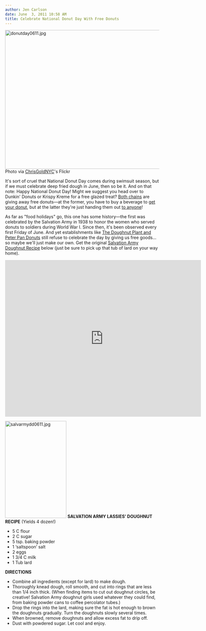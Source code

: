 ```yaml
---
author: Jen Carlson
date: June  3, 2011 10:58 AM
title: Celebrate National Donut Day With Free Donuts
---
```


<p><span class="mt-enclosure mt-enclosure-image" style="display: inline;"> <img alt="donutday0611.jpg" src="https://web.archive.org/web/20110811135740im_/http://gothamist.com/attachments/arts_jen/donutday0611.jpg" width="640" height="452" class="image-none"> </span><br>
<span class="photo_caption">Photo via <a href="https://web.archive.org/web/20110811135740/http://www.flickr.com/photos/chrisgold/4935122115/">ChrisGoldNYC</a>&apos;s Flickr</span></p>

<p>It&apos;s sort of cruel that National Donut Day comes during swimsuit season, but if we must celebrate deep fried dough in June, then so be it. And on that note: Happy National Donut Day! Might we suggest you head over to Dunkin&apos; Donuts or Krispy Kreme for a free glazed treat? <a href="https://web.archive.org/web/20110811135740/http://blogs.forbes.com/markpasetsky/2011/06/03/dunkin-donuts-vs-krispy-kreme-its-war-on-national-donut-day/">Both chains</a> are giving away free donuts&#x2014;at the former, you have to buy a beverage to <a href="https://web.archive.org/web/20110811135740/http://www.facebook.com/event.php?eid=152886148115472">get your donut</a>, but at the latter they&apos;re just handing them out <a href="https://web.archive.org/web/20110811135740/http://www.facebook.com/KrispyKreme/posts/10150279386201001">to anyone</a>!</p>

<p>As far as &quot;food holidays&quot; go, this one has some history&#x2014;the first was celebrated by the Salvation Army in 1938 to honor the women who served donuts to soldiers during World War I. Since then, it&apos;s been observed every first Friday of June. And yet establishments like <a href="https://web.archive.org/web/20110811135740/http://gothamist.com/2010/06/04/happy_national_donut_day_get_free_d.php">The Doughnut Plant and Peter Pan Donuts</a> still refuse to celebrate the day by giving us free goods... so maybe we&apos;ll just make our own. Get the original <a href="https://web.archive.org/web/20110811135740/http://blog.salvationarmyusa.org/?p=6672">Salvation Army Doughnut Recipe</a> below (just be sure to pick up that tub of lard on your way home).</p>

<p><iframe width="640" height="510" src="https://web.archive.org/web/20110811135740if_/http://www.youtube.com/embed/4PoVMwjI2jY" frameborder="0" allowfullscreen></iframe></p>

<p><span class="mt-enclosure mt-enclosure-image" style="display: inline;"> <img alt="salvarmydd0611.jpg" src="https://web.archive.org/web/20110811135740im_/http://gothamist.com/attachments/arts_jen/salvarmydd0611.jpg" width="200" height="316" class="image-right"> </span><strong>SALVATION ARMY LASSIES&#x2019; DOUGHNUT RECIPE</strong> (Yields 4 dozen!)</p><ul><li>5 C flour<br>
</li><li>2 C sugar<br>
</li><li>5 tsp. baking powder<br>
</li><li>1 &#x2018;saltspoon&#x2019; salt<br>
</li><li>2 eggs<br>
</li><li>1 3/4 C milk<br>
</li><li>1 Tub lard</li></ul><p></p>

<p><strong>DIRECTIONS</strong></p><ul><li>Combine all ingredients (except for lard) to make dough.<br>
</li><li>Thoroughly knead dough, roll smooth, and cut into rings that are less than 1/4 inch thick. (When finding items to cut out doughnut circles, be creative! Salvation Army doughnut girls used whatever they could find, from baking powder cans to coffee percolator tubes.)<br>
</li><li>Drop the rings into the lard, making sure the fat is hot enough to brown the doughnuts gradually. Turn the doughnuts slowly several times.<br>
</li><li>When browned, remove doughnuts and allow excess fat to drip off.<br>
</li><li>Dust with powdered sugar. Let cool and enjoy.</li></ul><p></p>